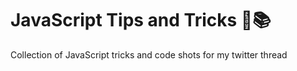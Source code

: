 # JavaScript Tips and Tricks 🔖📚

Collection of JavaScript tricks and code shots for my twitter thread
